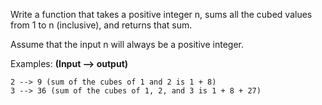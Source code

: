 Write a function that takes a positive integer n, sums all the cubed values from 1 to n (inclusive), and returns that sum.

Assume that the input n will always be a positive integer.

Examples: **(Input --> output)**
```
2 --> 9 (sum of the cubes of 1 and 2 is 1 + 8)
3 --> 36 (sum of the cubes of 1, 2, and 3 is 1 + 8 + 27)
```